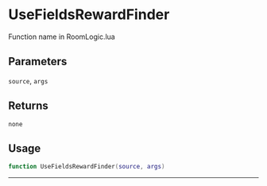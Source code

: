 # UseFieldsRewardFinder
Function name in RoomLogic.lua
## Parameters
`source`, `args`
## Returns
`none`
## Usage
```lua
function UseFieldsRewardFinder(source, args)
```
---
